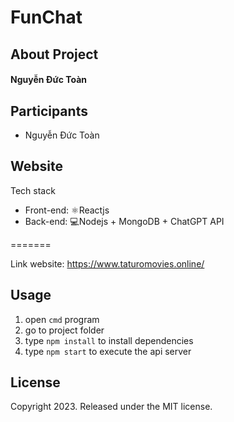 # FunChat

## About Project

#### Nguyễn Đức Toàn

## Participants

* Nguyễn Đức Toàn

## Website

Tech stack
- Front-end: ⚛️Reactjs
- Back-end: 💻Nodejs + MongoDB + ChatGPT API

=======

Link website: https://www.taturomovies.online/

## Usage

1. open ```cmd``` program
2. go to project folder
3. type ```npm install``` to install dependencies
4. type ```npm start``` to execute the api server

## License

Copyright 2023. Released under the MIT license.

